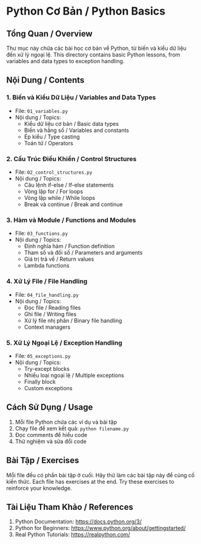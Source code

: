 # Python Cơ Bản / Python Basics

## Tổng Quan / Overview
Thư mục này chứa các bài học cơ bản về Python, từ biến và kiểu dữ liệu đến xử lý ngoại lệ.
This directory contains basic Python lessons, from variables and data types to exception handling.

## Nội Dung / Contents

### 1. Biến và Kiểu Dữ Liệu / Variables and Data Types
- File: `01_variables.py`
- Nội dung / Topics:
  - Kiểu dữ liệu cơ bản / Basic data types
  - Biến và hằng số / Variables and constants
  - Ép kiểu / Type casting
  - Toán tử / Operators

### 2. Cấu Trúc Điều Khiển / Control Structures
- File: `02_control_structures.py`
- Nội dung / Topics:
  - Câu lệnh if-else / If-else statements
  - Vòng lặp for / For loops
  - Vòng lặp while / While loops
  - Break và continue / Break and continue

### 3. Hàm và Module / Functions and Modules
- File: `03_functions.py`
- Nội dung / Topics:
  - Định nghĩa hàm / Function definition
  - Tham số và đối số / Parameters and arguments
  - Giá trị trả về / Return values
  - Lambda functions

### 4. Xử Lý File / File Handling
- File: `04_file_handling.py`
- Nội dung / Topics:
  - Đọc file / Reading files
  - Ghi file / Writing files
  - Xử lý file nhị phân / Binary file handling
  - Context managers

### 5. Xử Lý Ngoại Lệ / Exception Handling
- File: `05_exceptions.py`
- Nội dung / Topics:
  - Try-except blocks
  - Nhiều loại ngoại lệ / Multiple exceptions
  - Finally block
  - Custom exceptions

## Cách Sử Dụng / Usage
1. Mỗi file Python chứa các ví dụ và bài tập
2. Chạy file để xem kết quả: `python filename.py`
3. Đọc comments để hiểu code
4. Thử nghiệm và sửa đổi code

## Bài Tập / Exercises
Mỗi file đều có phần bài tập ở cuối. Hãy thử làm các bài tập này để củng cố kiến thức.
Each file has exercises at the end. Try these exercises to reinforce your knowledge.

## Tài Liệu Tham Khảo / References
1. Python Documentation: https://docs.python.org/3/
2. Python for Beginners: https://www.python.org/about/gettingstarted/
3. Real Python Tutorials: https://realpython.com/ 